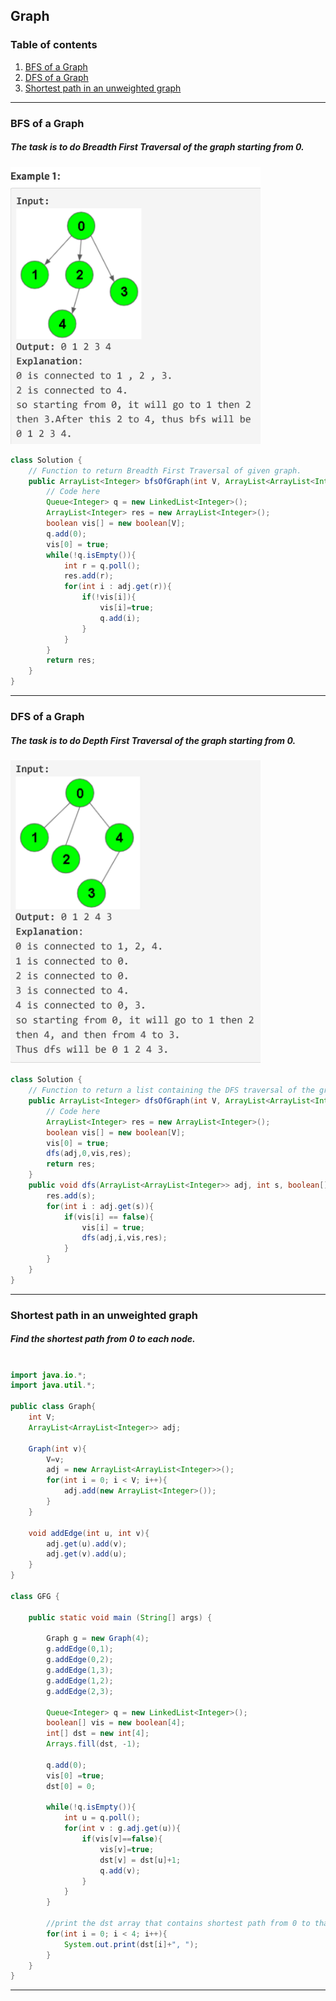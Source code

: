 ## Graph
### Table of contents
1. [BFS of a Graph](#bfs)
2. [DFS of a Graph](#dfs) 
3. [Shortest path in an unweighted graph](#shortestpath)

---
### BFS of a Graph <a name="bfs"></a>
##### The task is to do Breadth First Traversal of the graph starting from 0.
<a href="url"><img src="https://github.com/Ushnesha/GeeksForGeeks-Solutions/blob/master/images/Graph/bfs%20of%20graph.PNG" width="400"></a>
```java
class Solution {
    // Function to return Breadth First Traversal of given graph.
    public ArrayList<Integer> bfsOfGraph(int V, ArrayList<ArrayList<Integer>> adj) {
        // Code here
        Queue<Integer> q = new LinkedList<Integer>();
        ArrayList<Integer> res = new ArrayList<Integer>();
        boolean vis[] = new boolean[V];
        q.add(0);
        vis[0] = true;
        while(!q.isEmpty()){
            int r = q.poll();
            res.add(r);
            for(int i : adj.get(r)){
                if(!vis[i]){
                    vis[i]=true;
                    q.add(i);
                }
            }
        }
        return res;
    }
}
```
---
### DFS of a Graph <a name="dfs"></a>
##### The task is to do Depth First Traversal of the graph starting from 0.
<a href="url"><img src="https://github.com/Ushnesha/GeeksForGeeks-Solutions/blob/master/images/Graph/dfs%20of%20graph.PNG" width="400"></a>
```java
class Solution {
    // Function to return a list containing the DFS traversal of the graph.
    public ArrayList<Integer> dfsOfGraph(int V, ArrayList<ArrayList<Integer>> adj) {
        // Code here
        ArrayList<Integer> res = new ArrayList<Integer>();
        boolean vis[] = new boolean[V];
        vis[0] = true;
        dfs(adj,0,vis,res);
        return res;
    }
    public void dfs(ArrayList<ArrayList<Integer>> adj, int s, boolean[] vis, ArrayList<Integer> res){
        res.add(s);
        for(int i : adj.get(s)){
            if(vis[i] == false){
                vis[i] = true;
                dfs(adj,i,vis,res);
            }
        }
    }
}
```
---
### Shortest path in an unweighted graph <a name="shortestpath"></a>
##### Find the shortest path from 0 to each node.
```java

import java.io.*;
import java.util.*;

public class Graph{
    int V;
    ArrayList<ArrayList<Integer>> adj;
    
    Graph(int v){
        V=v;
        adj = new ArrayList<ArrayList<Integer>>();
        for(int i = 0; i < V; i++){
            adj.add(new ArrayList<Integer>());
        }
    }
    
    void addEdge(int u, int v){
        adj.get(u).add(v);
        adj.get(v).add(u);
    }
}

class GFG {
    
	public static void main (String[] args) {
	    
		Graph g = new Graph(4);
		g.addEdge(0,1);
		g.addEdge(0,2);
		g.addEdge(1,3);
		g.addEdge(1,2);
		g.addEdge(2,3);
		
		Queue<Integer> q = new LinkedList<Integer>();
		boolean[] vis = new boolean[4];
		int[] dst = new int[4];
		Arrays.fill(dst, -1);
		
		q.add(0);
		vis[0] =true;
		dst[0] = 0;
		
		while(!q.isEmpty()){
		    int u = q.poll();
		    for(int v : g.adj.get(u)){
		        if(vis[v]==false){
		            vis[v]=true;
		            dst[v] = dst[u]+1;
		            q.add(v);
		        }
		    }
		}
        
        //print the dst array that contains shortest path from 0 to that vertex
		for(int i = 0; i < 4; i++){
		    System.out.print(dst[i]+", ");
		}
	}
}
```
---
